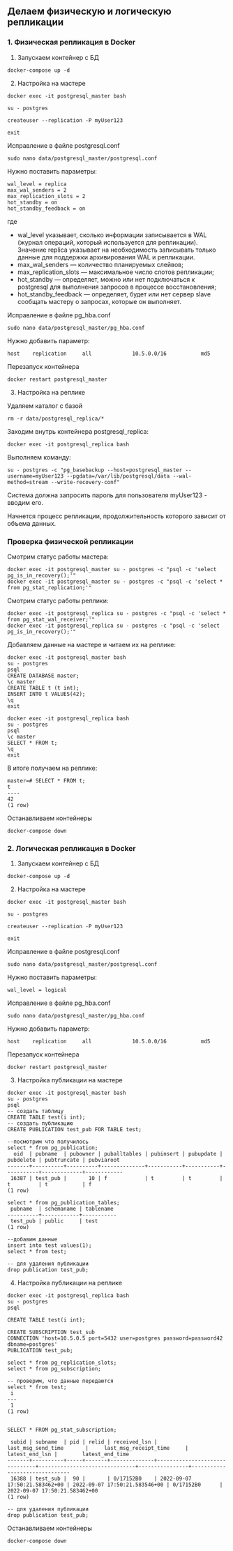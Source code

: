 ## Делаем физическую и логическую репликации

### 1. Физическая репликация в Docker

1. Запускаем контейнер с БД
```
docker-compose up -d
```
2. Настройка на мастере

```
docker exec -it postgresql_master bash

su - postgres

createuser --replication -P myUser123

exit 
```

Исправление в файле postgresql.conf

```
sudo nano data/postgresql_master/postgresql.conf
```
Нужно поставить параметры:

```
wal_level = replica
max_wal_senders = 2
max_replication_slots = 2
hot_standby = on
hot_standby_feedback = on
```
где
- wal_level указывает, сколько информации записывается в WAL (журнал операций, который используется для репликации). Значение replica указывает на необходимость записывать только данные для поддержки архивирования WAL и репликации.
- max_wal_senders — количество планируемых слейвов;
- max_replication_slots — максимальное число слотов репликации;
- hot_standby — определяет, можно или нет подключаться к postgresql для выполнения запросов в процессе восстановления;
- hot_standby_feedback — определяет, будет или нет сервер slave сообщать мастеру о запросах, которые он выполняет.

Исправление в файле pg_hba.conf

```
sudo nano data/postgresql_master/pg_hba.conf
```
Нужно добавить параметр:

```
host    replication     all             10.5.0.0/16           md5
```
Перезапуск контейнера

```
docker restart postgresql_master
```

3. Настройка на реплике

Удаляем каталог с базой

```
rm -r data/postgresql_replica/*
```

Заходим внутрь контейнера postgresql_replica:

```
docker exec -it postgresql_replica bash
```
Выполняем команду:

```
su - postgres -c "pg_basebackup --host=postgresql_master --username=myUser123 --pgdata=/var/lib/postgresql/data --wal-method=stream --write-recovery-conf"
```

Система должна запросить пароль для пользователя myUser123 - вводим его.

Начнется процесс репликации, продолжительность которого зависит от объема данных.

### Проверка физической репликации

Смотрим статус работы мастера:

```
docker exec -it postgresql_master su - postgres -c "psql -c 'select pg_is_in_recovery();'"
docker exec -it postgresql_master su - postgres -c "psql -c 'select * from pg_stat_replication;'"
```

Смотрим статус работы реплики:

```
docker exec -it postgresql_replica su - postgres -c "psql -c 'select * from pg_stat_wal_receiver;'"
docker exec -it postgresql_replica su - postgres -c "psql -c 'select pg_is_in_recovery();'"
```

Добавляем данные на мастере и читаем их на реплике:

```
docker exec -it postgresql_master bash
su - postgres
psql
CREATE DATABASE master;
\c master
CREATE TABLE t (t int);
INSERT INTO t VALUES(42);
\q
exit
```

```
docker exec -it postgresql_replica bash
su - postgres
psql
\c master
SELECT * FROM t;
\q
exit
```

В итоге получаем на реплике:
```
master=# SELECT * FROM t;
t
----
42
(1 row)
```

Останавливаем контейнеры
```
docker-compose down
```


### 2. Логическая репликация в Docker

1. Запускаем контейнер с БД
```
docker-compose up -d
```
2. Настройка на мастере

```
docker exec -it postgresql_master bash

su - postgres

createuser --replication -P myUser123

exit
```

Исправление в файле postgresql.conf

```
sudo nano data/postgresql_master/postgresql.conf
```
Нужно поставить параметры:

```
wal_level = logical
```
Исправление в файле pg_hba.conf

```
sudo nano data/postgresql_master/pg_hba.conf
```
Нужно добавить параметр:

```
host    replication     all             10.5.0.0/16           md5
```
Перезапуск контейнера

```
docker restart postgresql_master
```

3. Настройка публикации на мастере

```
docker exec -it postgresql_master bash
su - postgres
psql
-- создать таблицу
CREATE TABLE test(i int);
-- создать публикацию
CREATE PUBLICATION test_pub FOR TABLE test;

--посмотрим что получилось
select * from pg_publication;
  oid  | pubname  | pubowner | puballtables | pubinsert | pubupdate | pubdelete | pubtruncate | pubviaroot 
-------+----------+----------+--------------+-----------+-----------+-----------+-------------+------------
 16387 | test_pub |       10 | f            | t         | t         | t         | t           | f
(1 row)

select * from pg_publication_tables;
 pubname  | schemaname | tablename 
----------+------------+-----------
 test_pub | public     | test
(1 row)

--добавим данные
insert into test values(1);
select * from test;

-- для удаления публикации
drop publication test_pub;
```

4. Настройка публикации на реплике

```
docker exec -it postgresql_replica bash
su - postgres
psql

CREATE TABLE test(i int);

CREATE SUBSCRIPTION test_sub 
CONNECTION 'host=10.5.0.5 port=5432 user=postgres password=password42 dbname=postgres' 
PUBLICATION test_pub;

select * from pg_replication_slots;
select * from pg_subscription;

-- проверим, что данные передаются
select * from test;
 i 
---
 1
(1 row)


SELECT * FROM pg_stat_subscription;

 subid | subname  | pid | relid | received_lsn |      last_msg_send_time       |     last_msg_receipt_time     | latest_end_lsn |        latest_end_time        
-------+----------+-----+-------+--------------+-------------------------------+-------------------------------+----------------+-------------------------------
 16388 | test_sub |  90 |       | 0/17152B0    | 2022-09-07 17:50:21.583462+00 | 2022-09-07 17:50:21.583546+00 | 0/17152B0      | 2022-09-07 17:50:21.583462+00
(1 row)

-- для удаления публикации
drop publication test_pub;
```

Останавливаем контейнеры
```
docker-compose down
```
